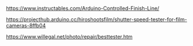 https://www.instructables.com/Arduino-Controlled-Finish-Line/


https://projecthub.arduino.cc/hiroshootsfilm/shutter-speed-tester-for-film-cameras-8ffb04


https://www.willegal.net/photo/repair/besttester.htm